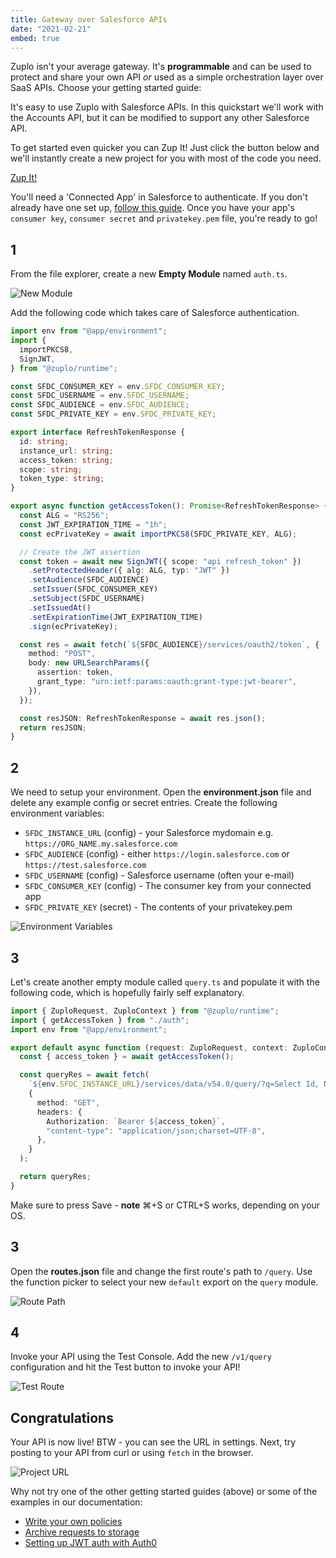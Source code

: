 ```yaml
---
title: Gateway over Salesforce APIs
date: "2021-02-21"
embed: true
---
```


Zuplo isn't your average gateway. It's **programmable** and can be
used to protect and share your own API _or_ used as a simple orchestration
layer over SaaS APIs. Choose your getting started guide:

<QuickstartPicker />

It's easy to use Zuplo with Salesforce APIs. In this quickstart we'll work
with the Accounts API, but it can be modified to support any other
Salesforce API.

To get started even quicker you can Zup It! Just click the button below and
we'll instantly create a new project for you with most of the code you need.

[Zup It!](https://portal.zuplo.com/clone?sourceRepoUrl=https://github.com/zuplo/samples-gateway-over-salesforce.git)

You'll need a 'Connected App' in Salesforce to authenticate. If you don't
already have one set up,
[follow this guide](/guides/setup-jwt-auth-with-salesforce). Once you have your
app's `consumer key`, `consumer secret` and `privatekey.pem` file, you're ready
to go!

## 1

From the file explorer, create a new **Empty Module** named `auth.ts`.

![New Module](/media/quickstarts/create-new-empty-module.gif)

Add the following code which takes care of Salesforce authentication.

```ts
import env from "@app/environment";
import {
  importPKCS8,
  SignJWT,
} from "@zuplo/runtime";

const SFDC_CONSUMER_KEY = env.SFDC_CONSUMER_KEY;
const SFDC_USERNAME = env.SFDC_USERNAME;
const SFDC_AUDIENCE = env.SFDC_AUDIENCE;
const SFDC_PRIVATE_KEY = env.SFDC_PRIVATE_KEY;

export interface RefreshTokenResponse {
  id: string;
  instance_url: string;
  access_token: string;
  scope: string;
  token_type: string;
}

export async function getAccessToken(): Promise<RefreshTokenResponse> {
  const ALG = "RS256";
  const JWT_EXPIRATION_TIME = "1h";
  const ecPrivateKey = await importPKCS8(SFDC_PRIVATE_KEY, ALG);

  // Create the JWT assertion
  const token = await new SignJWT({ scope: "api refresh_token" })
    .setProtectedHeader({ alg: ALG, typ: "JWT" })
    .setAudience(SFDC_AUDIENCE)
    .setIssuer(SFDC_CONSUMER_KEY)
    .setSubject(SFDC_USERNAME)
    .setIssuedAt()
    .setExpirationTime(JWT_EXPIRATION_TIME)
    .sign(ecPrivateKey);

  const res = await fetch(`${SFDC_AUDIENCE}/services/oauth2/token`, {
    method: "POST",
    body: new URLSearchParams({
      assertion: token,
      grant_type: "urn:ietf:params:oauth:grant-type:jwt-bearer",
    }),
  });

  const resJSON: RefreshTokenResponse = await res.json();
  return resJSON;
}
```

## 2

We need to setup your environment. Open the **environment.json** file and delete
any example config or secret entries. Create the following environment
variables:

- `SFDC_INSTANCE_URL` (config) - your Salesforce mydomain e.g.
  `https://ORG_NAME.my.salesforce.com`
- `SFDC_AUDIENCE` (config) - either `https://login.salesforce.com` or
  `https://test.salesforce.com`
- `SFDC_USERNAME` (config) - Salesforce username (often your e-mail)
- `SFDC_CONSUMER_KEY` (config) - The consumer key from your connected app
- `SFDC_PRIVATE_KEY` (secret) - The contents of your privatekey.pem

![Environment Variables](/media/quickstarts/gateway-over-salesforce/environment-variables.png)

## 3

Let's create another empty module called `query.ts` and populate it with the
following code, which is hopefully fairly self explanatory.

```ts
import { ZuploRequest, ZuploContext } from "@zuplo/runtime";
import { getAccessToken } from "./auth";
import env from "@app/environment";

export default async function (request: ZuploRequest, context: ZuploContext) {
  const { access_token } = await getAccessToken();

  const queryRes = await fetch(
    `${env.SFDC_INSTANCE_URL}/services/data/v54.0/query/?q=Select Id, Name from Account`,
    {
      method: "GET",
      headers: {
        Authorization: `Bearer ${access_token}`,
        "content-type": "application/json;charset=UTF-8",
      },
    }
  );

  return queryRes;
}
```

Make sure to press Save - **note** ⌘+S or CTRL+S works, depending on your OS.

## 3

Open the **routes.json** file and change the first route's path to `/query`. Use
the function picker to select your new `default` export on the `query` module.

![Route Path](/media/quickstarts/gateway-over-salesforce/function-picker.png)

## 4

Invoke your API using the Test Console. Add the new `/v1/query` configuration
and hit the Test button to invoke your API!

![Test Route](/media/quickstarts/gateway-over-salesforce/test-route.png)

## Congratulations

Your API is now live! BTW - you can see the URL in settings. Next, try posting
to your API from curl or using `fetch` in the browser.

![Project URL](/media/getting-started-hello-world/project-url.png)

Why not try one of the other getting started guides (above) or some of the
examples in our documentation:

- [Write your own policies](/policies)
- [Archive requests to storage](/guides/archiving-requests-to-storage)
- [Setting up JWT auth with Auth0](/guides/setup-jwt-auth-with-auth0)
